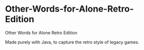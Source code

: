 # Other-Words-for-Alone-Retro-Edition
Other Words for Alone Retro Edition

Made purely with Java, to capture the retro style of legacy games.
